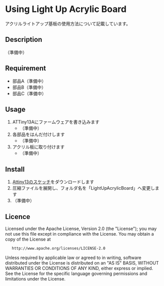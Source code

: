 ﻿Using Light Up Acrylic Board
====

アクリルライトアップ基板の使用方法について記載しています。

## Description

（準備中）

## Requirement

* 部品A（準備中）
* 部品B（準備中）
* 部品C（準備中）

## Usage

1. ATTiny13Aにファームウェアを書き込みます  
   * （準備中）
2. 各部品をはんだ付けします  
   * （準備中）
3. アクリル板に取り付けます  
   * （準備中）

## Install

1. [Attiny13のスケッチ](https://github.com/bigw00d/LightUpAcrylicBoard/blob/master/Attiny13_pattern.pdf)をダウンロードします
2. 圧縮ファイルを展開し、フォルダ名を「LightUpAcrylicBoard」へ変更します
3. （準備中）

## Licence

   Licensed under the Apache License, Version 2.0 (the "License");
   you may not use this file except in compliance with the License.
   You may obtain a copy of the License at

       http://www.apache.org/licenses/LICENSE-2.0

   Unless required by applicable law or agreed to in writing, software
   distributed under the License is distributed on an "AS IS" BASIS,
   WITHOUT WARRANTIES OR CONDITIONS OF ANY KIND, either express or implied.
   See the License for the specific language governing permissions and
   limitations under the License.

